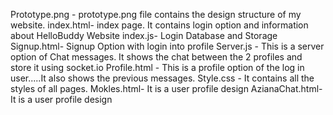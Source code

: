 Prototype.png - prototype.png file contains the design structure of my website. 
index.html- index page. It contains login option and information about HelloBuddy Website
index.js- Login Database and Storage
Signup.html- Signup Option with login into profile
Server.js - This is a server option of Chat messages. It shows the chat between the 2 profiles and store it using socket.io
Profile.html - This is a profile option of the log in user.....It also shows the previous messages. 
Style.css - It contains all the styles of all pages. 
Mokles.html- It is a user profile design
AzianaChat.html- It is a user profile design
